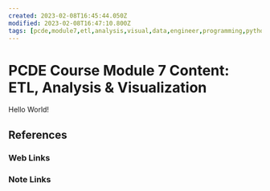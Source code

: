 ```yaml
---
created: 2023-02-08T16:45:44.050Z
modified: 2023-02-08T16:47:10.800Z
tags: [pcde,module7,etl,analysis,visual,data,engineer,programming,python]
---
```

# PCDE Course Module 7 Content: ETL, Analysis & Visualization

Hello World!

## References

### Web Links

<!-- Hidden References -->

### Note Links

<!-- Hidden References -->
